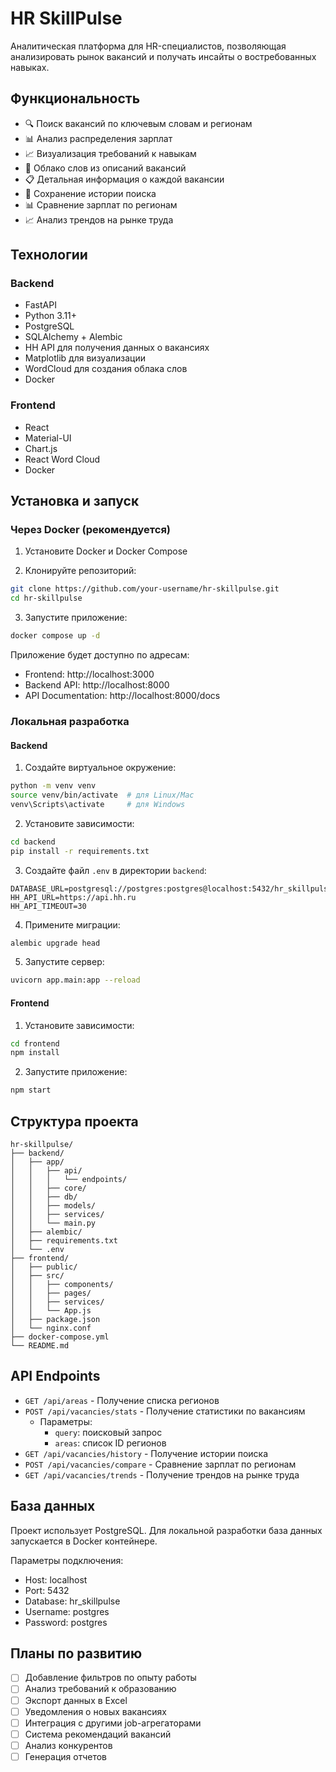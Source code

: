 # HR SkillPulse

Аналитическая платформа для HR-специалистов, позволяющая анализировать рынок вакансий и получать инсайты о востребованных навыках.

## Функциональность

- 🔍 Поиск вакансий по ключевым словам и регионам
- 📊 Анализ распределения зарплат
- 📈 Визуализация требований к навыкам
- 🎯 Облако слов из описаний вакансий
- 📋 Детальная информация о каждой вакансии
- 💾 Сохранение истории поиска
- 📊 Сравнение зарплат по регионам
- 📈 Анализ трендов на рынке труда

## Технологии

### Backend
- FastAPI
- Python 3.11+
- PostgreSQL
- SQLAlchemy + Alembic
- HH API для получения данных о вакансиях
- Matplotlib для визуализации
- WordCloud для создания облака слов
- Docker

### Frontend
- React
- Material-UI
- Chart.js
- React Word Cloud
- Docker

## Установка и запуск

### Через Docker (рекомендуется)

1. Установите Docker и Docker Compose

2. Клонируйте репозиторий:
```bash
git clone https://github.com/your-username/hr-skillpulse.git
cd hr-skillpulse
```

3. Запустите приложение:
```bash
docker compose up -d
```

Приложение будет доступно по адресам:
- Frontend: http://localhost:3000
- Backend API: http://localhost:8000
- API Documentation: http://localhost:8000/docs

### Локальная разработка

#### Backend

1. Создайте виртуальное окружение:
```bash
python -m venv venv
source venv/bin/activate  # для Linux/Mac
venv\Scripts\activate     # для Windows
```

2. Установите зависимости:
```bash
cd backend
pip install -r requirements.txt
```

3. Создайте файл `.env` в директории `backend`:
```env
DATABASE_URL=postgresql://postgres:postgres@localhost:5432/hr_skillpulse
HH_API_URL=https://api.hh.ru
HH_API_TIMEOUT=30
```

4. Примените миграции:
```bash
alembic upgrade head
```

5. Запустите сервер:
```bash
uvicorn app.main:app --reload
```

#### Frontend

1. Установите зависимости:
```bash
cd frontend
npm install
```

2. Запустите приложение:
```bash
npm start
```

## Структура проекта

```
hr-skillpulse/
├── backend/
│   ├── app/
│   │   ├── api/
│   │   │   └── endpoints/
│   │   ├── core/
│   │   ├── db/
│   │   ├── models/
│   │   ├── services/
│   │   └── main.py
│   ├── alembic/
│   ├── requirements.txt
│   └── .env
├── frontend/
│   ├── public/
│   ├── src/
│   │   ├── components/
│   │   ├── pages/
│   │   ├── services/
│   │   └── App.js
│   ├── package.json
│   └── nginx.conf
├── docker-compose.yml
└── README.md
```

## API Endpoints

- `GET /api/areas` - Получение списка регионов
- `POST /api/vacancies/stats` - Получение статистики по вакансиям
  - Параметры:
    - `query`: поисковый запрос
    - `areas`: список ID регионов
- `GET /api/vacancies/history` - Получение истории поиска
- `POST /api/vacancies/compare` - Сравнение зарплат по регионам
- `GET /api/vacancies/trends` - Получение трендов на рынке труда

## База данных

Проект использует PostgreSQL. Для локальной разработки база данных запускается в Docker контейнере.

Параметры подключения:
- Host: localhost
- Port: 5432
- Database: hr_skillpulse
- Username: postgres
- Password: postgres

## Планы по развитию

- [ ] Добавление фильтров по опыту работы
- [ ] Анализ требований к образованию
- [ ] Экспорт данных в Excel
- [ ] Уведомления о новых вакансиях
- [ ] Интеграция с другими job-агрегаторами
- [ ] Система рекомендаций вакансий
- [ ] Анализ конкурентов
- [ ] Генерация отчетов 